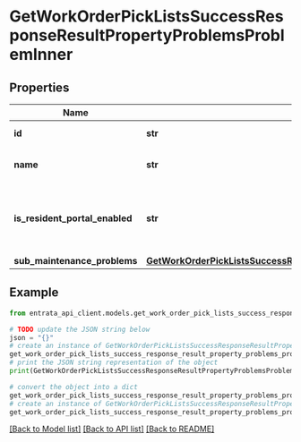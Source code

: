 # GetWorkOrderPickListsSuccessResponseResultPropertyProblemsProblemInner


## Properties

Name | Type | Description | Notes
------------ | ------------- | ------------- | -------------
**id** | **str** | ID of the problem | 
**name** | **str** | Name of the problem | 
**is_resident_portal_enabled** | **str** | Indicates if the problem is visible on the resident portal | [optional] 
**sub_maintenance_problems** | [**GetWorkOrderPickListsSuccessResponseResultPropertyProblemsProblemInnerSubMaintenanceProblems**](GetWorkOrderPickListsSuccessResponseResultPropertyProblemsProblemInnerSubMaintenanceProblems.md) |  | [optional] 

## Example

```python
from entrata_api_client.models.get_work_order_pick_lists_success_response_result_property_problems_problem_inner import GetWorkOrderPickListsSuccessResponseResultPropertyProblemsProblemInner

# TODO update the JSON string below
json = "{}"
# create an instance of GetWorkOrderPickListsSuccessResponseResultPropertyProblemsProblemInner from a JSON string
get_work_order_pick_lists_success_response_result_property_problems_problem_inner_instance = GetWorkOrderPickListsSuccessResponseResultPropertyProblemsProblemInner.from_json(json)
# print the JSON string representation of the object
print(GetWorkOrderPickListsSuccessResponseResultPropertyProblemsProblemInner.to_json())

# convert the object into a dict
get_work_order_pick_lists_success_response_result_property_problems_problem_inner_dict = get_work_order_pick_lists_success_response_result_property_problems_problem_inner_instance.to_dict()
# create an instance of GetWorkOrderPickListsSuccessResponseResultPropertyProblemsProblemInner from a dict
get_work_order_pick_lists_success_response_result_property_problems_problem_inner_from_dict = GetWorkOrderPickListsSuccessResponseResultPropertyProblemsProblemInner.from_dict(get_work_order_pick_lists_success_response_result_property_problems_problem_inner_dict)
```
[[Back to Model list]](../README.md#documentation-for-models) [[Back to API list]](../README.md#documentation-for-api-endpoints) [[Back to README]](../README.md)


